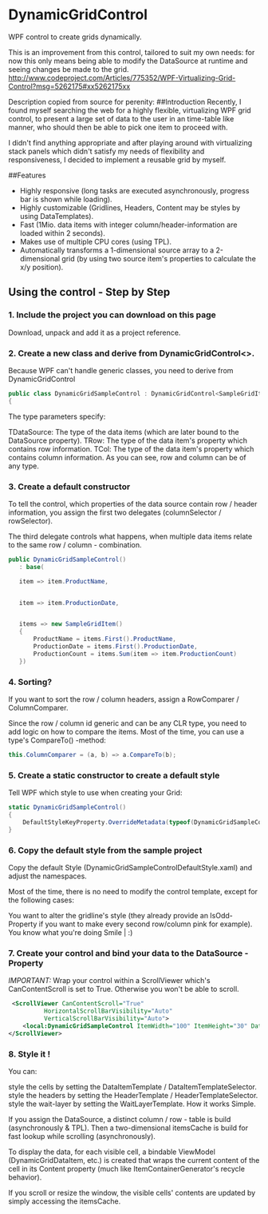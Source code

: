 # DynamicGridControl
WPF control to create grids dynamically.

This is an improvement from this control, tailored to suit my own needs: for now this only means being able to modify the DataSource at runtime and seeing changes be made to the grid.
http://www.codeproject.com/Articles/775352/WPF-Virtualizing-Grid-Control?msg=5262175#xx5262175xx

Description copied from source for perenity:
##Introduction
Recently, I found myself searching the web for a highly flexible, virtualizing WPF grid control, to present a large set of data to the user in an time-table like manner, who should then be able to pick one item to proceed with.

I didn't find anything appropriate and after playing around with virtualizing stack panels which didn't satisfy my needs of flexibility and responsiveness, I decided to implement a reusable grid by myself.

##Features
- Highly responsive (long tasks are executed asynchronously, progress bar is shown while loading).
- Highly customizable (Gridlines, Headers, Content may be styles by using DataTemplates).
- Fast (1Mio. data items with integer column/header-information are loaded within 2 seconds).
- Makes use of multiple CPU cores (using TPL).
- Automatically transforms a 1-dimensional source array to a 2-dimensional grid (by using two source item's properties to calculate the x/y position).

## Using the control - Step by Step
### 1. Include the project you can download on this page

Download, unpack and add it as a project reference.

### 2. Create a new class and derive from DynamicGridControl<>.

Because WPF can't handle generic classes, you need to derive from DynamicGridControl

```csharp
public class DynamicGridSampleControl : DynamicGridControl<SampleGridItem, string, DateTime>
{
```
The type parameters specify:

TDataSource: The type of the data items (which are later bound to the DataSource property).
TRow: The type of the data item's property which contains row information.
TCol: The type of the data item's property which contains column information.
As you can see, row and column can be of any type.

### 3. Create a default constructor

To tell the control, which properties of the data source contain row / header information, you assign the first two delegates (columnSelector / rowSelector).

The third delegate controls what happens, when multiple data items relate to the same row / column - combination.

```csharp
public DynamicGridSampleControl()
   : base(

   item => item.ProductName,


   item => item.ProductionDate,


   items => new SampleGridItem()
   {
       ProductName = items.First().ProductName,
       ProductionDate = items.First().ProductionDate,
       ProductionCount = items.Sum(item => item.ProductionCount)
   })
```
### 4. Sorting?

If you want to sort the row / column headers, assign a RowComparer / ColumnComparer.

Since the row / column id generic and can be any CLR type, you need to add logic on how to compare the items. Most of the time, you can use a type's CompareTo() -method:

```csharp
this.ColumnComparer = (a, b) => a.CompareTo(b);
```

### 5. Create a static constructor to create a default style

Tell WPF which style to use when creating your Grid:

```csharp
static DynamicGridSampleControl()
{
    DefaultStyleKeyProperty.OverrideMetadata(typeof(DynamicGridSampleControl), new FrameworkPropertyMetadata(typeof(DynamicGridSampleControl)));
}
```

### 6. Copy the default style from the sample project

Copy the default Style (DynamicGridSampleControlDefaultStyle.xaml) and adjust the namespaces.

Most of the time, there is no need to modify the control template, except for the following cases:

You want to alter the gridline's style (they already provide an IsOdd-Property if you want to make every second row/column pink for example).
You know what you're doing Smile | :)

### 7. Create your control and bind your data to the DataSource - Property

_IMPORTANT:_ Wrap your control within a ScrollViewer which's CanContentScroll is set to True.
Otherwise you won't be able to scroll.

```xml
 <ScrollViewer CanContentScroll="True"
          HorizontalScrollBarVisibility="Auto"
          VerticalScrollBarVisibility="Auto">
    <local:DynamicGridSampleControl ItemWidth="100" ItemHeight="30" DataSource="{Binding Data}" />
</ScrollViewer> 
```

### 8. Style it !

You can:

style the cells by setting the DataItemTemplate / DataItemTemplateSelector.
style the headers by setting the HeaderTemplate / HeaderTemplateSelector.
style the wait-layer by setting the WaitLayerTemplate.
How it works
Simple.

If you assign the DataSource, a distinct column / row - table is build (asynchronously & TPL).
Then a two-dimensional itemsCache is build for fast lookup while scrolling (asynchronously).

To display the data, for each visible cell, a bindable ViewModel (DynamicGridDataItem, etc.) is created that wraps the current content of the cell in its Content property (much like ItemContainerGenerator's recycle behavior).

If you scroll or resize the window, the visible cells' contents are updated by simply accessing the itemsCache.
